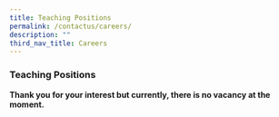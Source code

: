 ```yaml
---
title: Teaching Positions
permalink: /contactus/careers/
description: ""
third_nav_title: Careers
---
```

### Teaching Positions
**Thank you for your interest but currently, there is no vacancy at the moment.**